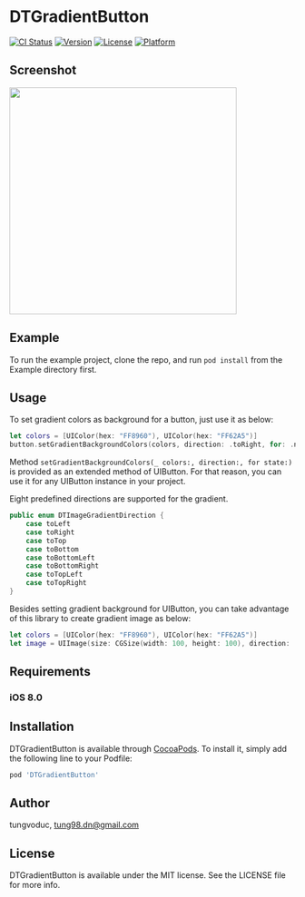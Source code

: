 # DTGradientButton

[![CI Status](http://img.shields.io/travis/tungvoduc/DTGradientButton.svg?style=flat)](https://travis-ci.org/tungvoduc/DTGradientButton)
[![Version](https://img.shields.io/cocoapods/v/DTGradientButton.svg?style=flat)](http://cocoapods.org/pods/DTGradientButton)
[![License](https://img.shields.io/cocoapods/l/DTGradientButton.svg?style=flat)](http://cocoapods.org/pods/DTGradientButton)
[![Platform](https://img.shields.io/cocoapods/p/DTGradientButton.svg?style=flat)](http://cocoapods.org/pods/DTGradientButton)

## Screenshot
<img src="Screenshots/buttons.png" width="400">
<br/>

## Example
To run the example project, clone the repo, and run `pod install` from the Example directory first.

## Usage
To set gradient colors as background for a button, just use it as below:

```swift
let colors = [UIColor(hex: "FF8960"), UIColor(hex: "FF62A5")]
button.setGradientBackgroundColors(colors, direction: .toRight, for: .normal)
```

Method ```setGradientBackgroundColors(_ colors:, direction:, for state:)``` is provided as an extended method of UIButton. For that reason, you can use it for any UIButton instance in your project. 

Eight predefined directions are supported for the gradient.

```swift
public enum DTImageGradientDirection {
    case toLeft
    case toRight
    case toTop
    case toBottom
    case toBottomLeft
    case toBottomRight
    case toTopLeft
    case toTopRight
}
```

Besides setting gradient background for UIButton, you can take advantage of this library to create gradient image as below:

```swift
let colors = [UIColor(hex: "FF8960"), UIColor(hex: "FF62A5")]
let image = UIImage(size: CGSize(width: 100, height: 100), direction: .toBottom, colors: colors)
```

## Requirements
### iOS 8.0
## Installation

DTGradientButton is available through [CocoaPods](http://cocoapods.org). To install
it, simply add the following line to your Podfile:

```ruby
pod 'DTGradientButton'
```

## Author

tungvoduc, tung98.dn@gmail.com

## License

DTGradientButton is available under the MIT license. See the LICENSE file for more info.
